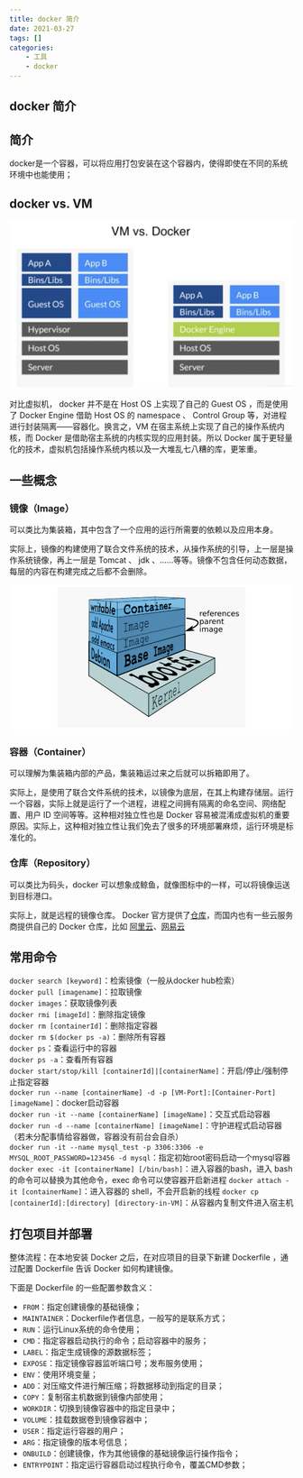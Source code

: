```yaml
---
title: docker 简介
date: 2021-03-27
tags: []
categories: 
    - 工具
    - docker
---
```


## docker 简介

## 简介

docker是一个容器，可以将应用打包安装在这个容器内，使得即使在不同的系统环境中也能使用；

## docker vs. VM

![picture 1](../../../../assets/%E5%B7%A5%E5%85%B7/docker/docker%20%E7%AE%80%E4%BB%8B/a501dbf474a0f9f65bd80babb718fb91427ad5dd82022ae4da670d4e9b55c0f5.png)  

对比虚拟机， docker 并不是在 Host OS 上实现了自己的 Guest OS ，而是使用了 Docker Engine 借助 Host OS 的 namespace 、 Control Group 等，对进程进行封装隔离——容器化。换言之，VM 在宿主系统上实现了自己的操作系统内核，而 Docker 是借助宿主系统的内核实现的应用封装。所以 Docker 属于更轻量化的技术，虚拟机包括操作系统内核以及一大堆乱七八糟的库，更笨重。

## 一些概念

### 镜像（Image）

可以类比为集装箱，其中包含了一个应用的运行所需要的依赖以及应用本身。

实际上，镜像的构建使用了联合文件系统的技术，从操作系统的引导，上一层是操作系统镜像，再上一层是 Tomcat 、 jdk 、……等等。镜像不包含任何动态数据，每层的内容在构建完成之后都不会删除。

![picture 2](../../../../assets/%E5%B7%A5%E5%85%B7/docker/docker%20%E7%AE%80%E4%BB%8B/3582e10cecd9062825c1afc8464540228c16f3d461aa500be51077849b782187.png)  

### 容器（Container）

可以理解为集装箱内部的产品，集装箱运过来之后就可以拆箱即用了。

实际上，是使用了联合文件系统的技术，以镜像为底层，在其上构建存储层。运行一个容器，实际上就是运行了一个进程，进程之间拥有隔离的命名空间、网络配置、用户 ID 空间等等。这种相对独立性也是 Docker 容易被混淆成虚拟机的重要原因。实际上，这种相对独立性让我们免去了很多的环境部署麻烦，运行环境是标准化的。

### 仓库（Repository）

可以类比为码头，docker 可以想象成鲸鱼，就像图标中的一样，可以将镜像运送到目标港口。

实际上，就是远程的镜像仓库。 Docker 官方提供了[仓库](https://hub.docker.com/)，而国内也有一些云服务商提供自己的 Docker 仓库，比如 [阿里云](https://account.aliyun.com/login/login.htm)、[网易云](https://c.163.com/hub#/m/home/)

## 常用命令

`docker search [keyword]`：检索镜像（一般从docker hub检索）  
`docker pull [imagename]`：拉取镜像  
`docker images`：获取镜像列表  
`docker rmi [imageId]`：删除指定镜像  
`docker rm [containerId]`：删除指定容器  
`docker rm $(docker ps -a)`：删除所有容器  
`docker ps`：查看运行中的容器  
`docker ps -a`：查看所有容器  
`docker start/stop/kill [containerId]|[containerName]`：开启/停止/强制停止指定容器  
`docker run --name [containerName] -d -p [VM-Port]:[Container-Port] [imageName]`：docker启动容器  
`docker run -it --name [containerName] [imageName]`：交互式启动容器
`docker run -d --name [containerName] [imageName]`：守护进程式启动容器（若未分配事情给容器做，容器没有前台会自杀）  
`docker run -it --name mysql_test -p 3306:3306 -e MYSQL_ROOT_PASSWORD=123456 -d mysql`：指定初始root密码启动一个mysql容器  
`docker exec -it [containerName] [/bin/bash]`：进入容器的bash，进入 bash 的命令可以替换为其他命令，exec 命令可以使容器开启新进程
`docker attach -it [containerName]`：进入容器的 shell，不会开启新的线程
`docker cp [containerId]:[directory] [directory-in-VM]`：从容器内复制文件进入宿主机

## 打包项目并部署

整体流程：在本地安装 Docker 之后，在对应项目的目录下新建 Dockerfile ，通过配置 Dockerfile 告诉 Docker 如何构建镜像。

下面是 Dockerfile 的一些配置参数含义：

- `FROM`：指定创建镜像的基础镜像；
- `MAINTAINER`：Dockerfile作者信息，一般写的是联系方式；
- `RUN`：运行Linux系统的命令使用；
- `CMD`：指定容器启动执行的命令；启动容器中的服务；
- `LABEL`：指定生成镜像的源数据标签；
- `EXPOSE`：指定镜像容器监听端口号；发布服务使用；
- `ENV`：使用环境变量；
- `ADD`：对压缩文件进行解压缩；将数据移动到指定的目录；
- `COPY`：复制宿主机数据到镜像内部使用；
- `WORKDIR`：切换到镜像容器中的指定目录中；
- `VOLUME`：挂载数据卷到镜像容器中；
- `USER`：指定运行容器的用户；
- `ARG`：指定镜像的版本号信息；
- `ONBUILD`：创建镜像，作为其他镜像的基础镜像运行操作指令；
- `ENTRYPOINT`：指定运行容器启动过程执行命令，覆盖CMD参数；
